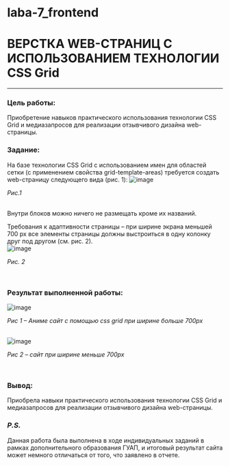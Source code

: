 # laba-7_frontend
# ВЕРСТКА WEB-СТРАНИЦ С ИСПОЛЬЗОВАНИЕМ ТЕХНОЛОГИИ CSS Grid
_________
### Цель работы: 
Приобретение навыков практического использования технологии CSS Grid и медиазапросов для реализации отзывчивого дизайна web-страницы.
### Задание:
На базе технологии CSS Grid с использованием имен для областей сетки (с применением свойства grid-template-areas) требуется создать web-страницу следующего вида (рис. 1):
![image](https://github.com/meesgloot/laba-7_frontend/assets/118816204/e5a7cb65-983f-4f75-bf2d-78a70036af5c)
*<p>Рис.1 </p>*
<br>
Внутри блоков можно ничего не размещать кроме их названий.

Требования к адаптивности страницы – при ширине экрана меньшей 700 px все элементы страницы должны выстроиться в одну колонку друг под другом (см. рис. 2).
<br>
![image](https://github.com/meesgloot/laba-7_frontend/assets/118816204/e968ca96-b338-4799-a8be-738a0c01f32d)
*<p>Рис. 2</p>*
<br>
### Результат выполненной работы:
![image](https://github.com/meesgloot/laba-7_frontend/assets/118816204/34d7844e-2d88-4fea-a3ba-b06363fa9139)
*<p>Рис 1 – Аниме сайт с помощью css grid при ширине больше 700px</p>*
<br>
![image](https://github.com/meesgloot/laba-7_frontend/assets/118816204/577f2101-40c3-4326-805f-d89ba3d30c96)
*<p>Рис 2 – сайт при ширине меньше 700px</p>*
<br>
### Вывод: 
Приобрела навыки практического использования технологии CSS Grid и медиазапросов для реализации отзывчивого дизайна web-страницы.

### *P.S.*
Данная работа была выполнена в ходе индивидуальных заданий в рамках дополнительного образования ГУАП, и итоговый результат сайта может немного отличаться от того, что заявлено в отчете.
